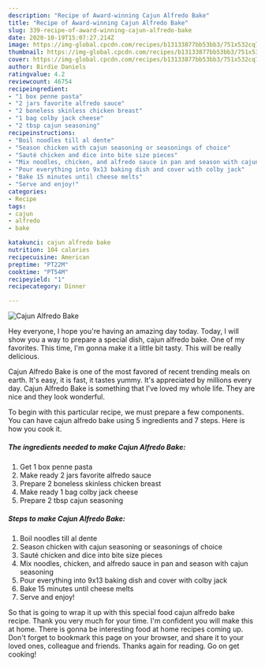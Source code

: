```yaml
---
description: "Recipe of Award-winning Cajun Alfredo Bake"
title: "Recipe of Award-winning Cajun Alfredo Bake"
slug: 339-recipe-of-award-winning-cajun-alfredo-bake
date: 2020-10-19T15:07:27.214Z
image: https://img-global.cpcdn.com/recipes/b13133877bb53bb3/751x532cq70/cajun-alfredo-bake-recipe-main-photo.jpg
thumbnail: https://img-global.cpcdn.com/recipes/b13133877bb53bb3/751x532cq70/cajun-alfredo-bake-recipe-main-photo.jpg
cover: https://img-global.cpcdn.com/recipes/b13133877bb53bb3/751x532cq70/cajun-alfredo-bake-recipe-main-photo.jpg
author: Birdie Daniels
ratingvalue: 4.2
reviewcount: 46754
recipeingredient:
- "1 box penne pasta"
- "2 jars favorite alfredo sauce"
- "2 boneless skinless chicken breast"
- "1 bag colby jack cheese"
- "2 tbsp cajun seasoning"
recipeinstructions:
- "Boil noodles till al dente"
- "Season chicken with cajun seasoning or seasonings of choice"
- "Sauté chicken and dice into bite size pieces"
- "Mix noodles, chicken, and alfredo sauce in pan and season with cajun seasoning"
- "Pour everything into 9x13 baking dish and cover with colby jack"
- "Bake 15 minutes until cheese melts"
- "Serve and enjoy!"
categories:
- Recipe
tags:
- cajun
- alfredo
- bake

katakunci: cajun alfredo bake 
nutrition: 104 calories
recipecuisine: American
preptime: "PT22M"
cooktime: "PT54M"
recipeyield: "1"
recipecategory: Dinner

---
```



![Cajun Alfredo Bake](https://img-global.cpcdn.com/recipes/b13133877bb53bb3/751x532cq70/cajun-alfredo-bake-recipe-main-photo.jpg)

Hey everyone, I hope you're having an amazing day today. Today, I will show you a way to prepare a special dish, cajun alfredo bake. One of my favorites. This time, I'm gonna make it a little bit tasty. This will be really delicious.

Cajun Alfredo Bake is one of the most favored of recent trending meals on earth. It's easy, it is fast, it tastes yummy. It's appreciated by millions every day. Cajun Alfredo Bake is something that I've loved my whole life. They are nice and they look wonderful.




To begin with this particular recipe, we must prepare a few components. You can have cajun alfredo bake using 5 ingredients and 7 steps. Here is how you cook it.

<!--inarticleads1-->

##### The ingredients needed to make Cajun Alfredo Bake:

1. Get 1 box penne pasta
1. Make ready 2 jars favorite alfredo sauce
1. Prepare 2 boneless skinless chicken breast
1. Make ready 1 bag colby jack cheese
1. Prepare 2 tbsp cajun seasoning




<!--inarticleads2-->

##### Steps to make Cajun Alfredo Bake:

1. Boil noodles till al dente
1. Season chicken with cajun seasoning or seasonings of choice
1. Sauté chicken and dice into bite size pieces
1. Mix noodles, chicken, and alfredo sauce in pan and season with cajun seasoning
1. Pour everything into 9x13 baking dish and cover with colby jack
1. Bake 15 minutes until cheese melts
1. Serve and enjoy!




So that is going to wrap it up with this special food cajun alfredo bake recipe. Thank you very much for your time. I'm confident you will make this at home. There is gonna be interesting food at home recipes coming up. Don't forget to bookmark this page on your browser, and share it to your loved ones, colleague and friends. Thanks again for reading. Go on get cooking!
